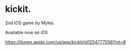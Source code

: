 # kickit.
2nd iOS game by Myles.


Available now on iOS

https://itunes.apple.com/us/app/kickit/id1254777556?mt=8
